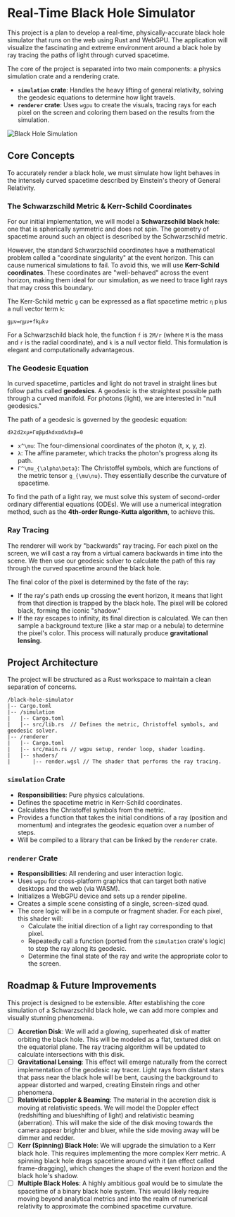 # Real-Time Black Hole Simulator

This project is a plan to develop a real-time, physically-accurate black hole simulator that runs on the web using Rust and WebGPU. The application will visualize the fascinating and extreme environment around a black hole by ray tracing the paths of light through curved spacetime.

The core of the project is separated into two main components: a physics simulation crate and a rendering crate.

*   **`simulation` crate**: Handles the heavy lifting of general relativity, solving the geodesic equations to determine how light travels.
*   **`renderer` crate**: Uses `wgpu` to create the visuals, tracing rays for each pixel on the screen and coloring them based on the results from the simulation.

![Black Hole Simulation](https://placehold.co/800x400/000000/FFFFFF?text=Black+Hole+Simulation)

## Core Concepts

To accurately render a black hole, we must simulate how light behaves in the intensely curved spacetime described by Einstein's theory of General Relativity.

### The Schwarzschild Metric & Kerr-Schild Coordinates

For our initial implementation, we will model a **Schwarzschild black hole**: one that is spherically symmetric and does not spin. The geometry of spacetime around such an object is described by the Schwarzschild metric.

However, the standard Schwarzschild coordinates have a mathematical problem called a "coordinate singularity" at the event horizon. This can cause numerical simulations to fail. To avoid this, we will use **Kerr-Schild coordinates**. These coordinates are "well-behaved" across the event horizon, making them ideal for our simulation, as we need to trace light rays that may cross this boundary.

The Kerr-Schild metric `g` can be expressed as a flat spacetime metric `η` plus a null vector term `k`:
```
gμν​=ημν​+fkμ​kν​
```

For a Schwarzschild black hole, the function `f` is `2M/r` (where `M` is the mass and `r` is the radial coordinate), and `k` is a null vector field. This formulation is elegant and computationally advantageous.

### The Geodesic Equation

In curved spacetime, particles and light do not travel in straight lines but follow paths called **geodesics**. A geodesic is the straightest possible path through a curved manifold. For photons (light), we are interested in "null geodesics."

The path of a geodesic is governed by the geodesic equation:
```
dλ2d2xμ​+Γαβμ​dλdxα​dλdxβ​=0
```

*   `x^\mu`: The four-dimensional coordinates of the photon (t, x, y, z).
*   `λ`: The affine parameter, which tracks the photon's progress along its path.
*   `Γ^\mu_{\alpha\beta}`: The Christoffel symbols, which are functions of the metric tensor `g_{\mu\nu}`. They essentially describe the curvature of spacetime.

To find the path of a light ray, we must solve this system of second-order ordinary differential equations (ODEs). We will use a numerical integration method, such as the **4th-order Runge-Kutta algorithm**, to achieve this.

### Ray Tracing

The renderer will work by "backwards" ray tracing. For each pixel on the screen, we will cast a ray from a virtual camera backwards in time into the scene. We then use our geodesic solver to calculate the path of this ray through the curved spacetime around the black hole.

The final color of the pixel is determined by the fate of the ray:

*   If the ray's path ends up crossing the event horizon, it means that light from that direction is trapped by the black hole. The pixel will be colored black, forming the iconic "shadow."
*   If the ray escapes to infinity, its final direction is calculated. We can then sample a background texture (like a star map or a nebula) to determine the pixel's color. This process will naturally produce **gravitational lensing**.

## Project Architecture

The project will be structured as a Rust workspace to maintain a clean separation of concerns.

```text
/black-hole-simulator
|-- Cargo.toml
|-- /simulation
|   |-- Cargo.toml
|   |-- src/lib.rs  // Defines the metric, Christoffel symbols, and geodesic solver.
|-- /renderer
|   |-- Cargo.toml
|   |-- src/main.rs // wgpu setup, render loop, shader loading.
|   |-- shaders/
|       |-- render.wgsl // The shader that performs the ray tracing.
```

### `simulation` Crate

*   **Responsibilities**: Pure physics calculations.
*   Defines the spacetime metric in Kerr-Schild coordinates.
*   Calculates the Christoffel symbols from the metric.
*   Provides a function that takes the initial conditions of a ray (position and momentum) and integrates the geodesic equation over a number of steps.
*   Will be compiled to a library that can be linked by the `renderer` crate.

### `renderer` Crate

*   **Responsibilities**: All rendering and user interaction logic.
*   Uses `wgpu` for cross-platform graphics that can target both native desktops and the web (via WASM).
*   Initializes a WebGPU device and sets up a render pipeline.
*   Creates a simple scene consisting of a single, screen-sized quad.
*   The core logic will be in a compute or fragment shader. For each pixel, this shader will:
    *   Calculate the initial direction of a light ray corresponding to that pixel.
    *   Repeatedly call a function (ported from the `simulation` crate's logic) to step the ray along its geodesic.
    *   Determine the final state of the ray and write the appropriate color to the screen.

## Roadmap & Future Improvements

This project is designed to be extensible. After establishing the core simulation of a Schwarzschild black hole, we can add more complex and visually stunning phenomena.

- [ ] **Accretion Disk**: We will add a glowing, superheated disk of matter orbiting the black hole. This will be modeled as a flat, textured disk on the equatorial plane. The ray tracing algorithm will be updated to calculate intersections with this disk.
- [ ] **Gravitational Lensing**: This effect will emerge naturally from the correct implementation of the geodesic ray tracer. Light rays from distant stars that pass near the black hole will be bent, causing the background to appear distorted and warped, creating Einstein rings and other phenomena.
- [ ] **Relativistic Doppler & Beaming**: The material in the accretion disk is moving at relativistic speeds. We will model the Doppler effect (redshifting and blueshifting of light) and relativistic beaming (aberration). This will make the side of the disk moving towards the camera appear brighter and bluer, while the side moving away will be dimmer and redder.
- [ ] **Kerr (Spinning) Black Hole**: We will upgrade the simulation to a Kerr black hole. This requires implementing the more complex Kerr metric. A spinning black hole drags spacetime around with it (an effect called frame-dragging), which changes the shape of the event horizon and the black hole's shadow.
- [ ] **Multiple Black Holes**: A highly ambitious goal would be to simulate the spacetime of a binary black hole system. This would likely require moving beyond analytical metrics and into the realm of numerical relativity to approximate the combined spacetime curvature.
